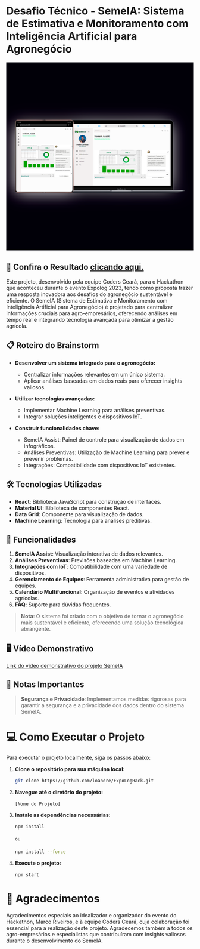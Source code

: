 # Desafio Técnico - SemeIA: Sistema de Estimativa e Monitoramento com Inteligência Artificial para Agronegócio

<p><img src="./public/img-semeia-readme.png" alt="Imagem do Projeto SemeIA" /></p>

## 🔗 **Confira o Resultado** [clicando aqui.](https://semeia.tech/)

Este projeto, desenvolvido pela equipe Coders Ceará, para o Hackathon que aconteceu durante o evento Expolog 2023, tendo como proposta trazer uma resposta inovadora aos desafios do agronegócio sustentável e eficiente. O SemeIA (Sistema de Estimativa e Monitoramento com Inteligência Artificial para Agronegócio) é projetado para centralizar informações cruciais para agro-empresários, oferecendo análises em tempo real e integrando tecnologia avançada para otimizar a gestão agrícola.

## 📋 Roteiro do Brainstorm

- **Desenvolver um sistema integrado para o agronegócio:**
  - Centralizar informações relevantes em um único sistema.
  - Aplicar análises baseadas em dados reais para oferecer insights valiosos.

- **Utilizar tecnologias avançadas:**
  - Implementar Machine Learning para análises preventivas.
  - Integrar soluções inteligentes e dispositivos IoT.

- **Construir funcionalidades chave:**
  - SemeIA Assist: Painel de controle para visualização de dados em infográficos.
  - Análises Preventivas: Utilização de Machine Learning para prever e prevenir problemas.
  - Integrações: Compatibilidade com dispositivos IoT existentes.

## 🛠️ Tecnologias Utilizadas
- **React**: Biblioteca JavaScript para construção de interfaces.
- **Material UI**: Biblioteca de componentes React.
- **Data Grid**: Componente para visualização de dados.
- **Machine Learning**: Tecnologia para análises preditivas.

## 🚀 Funcionalidades
1. **SemeIA Assist**: Visualização interativa de dados relevantes.
2. **Análises Preventivas**: Previsões baseadas em Machine Learning.
3. **Integrações com IoT**: Compatibilidade com uma variedade de dispositivos.
4. **Gerenciamento de Equipes**: Ferramenta administrativa para gestão de equipes.
5. **Calendário Multifuncional**: Organização de eventos e atividades agrícolas.
6. **FAQ**: Suporte para dúvidas frequentes.

> **Nota**: O sistema foi criado com o objetivo de tornar o agronegócio mais sustentável e eficiente, oferecendo uma solução tecnológica abrangente.

## 🖥️ Vídeo Demonstrativo

[Link do vídeo demonstrativo do projeto SemeIA]()

## 📝 Notas Importantes

> **Segurança e Privacidade**: Implementamos medidas rigorosas para garantir a segurança e a privacidade dos dados dentro do sistema SemeIA.

# 💻 Como Executar o Projeto

Para executar o projeto localmente, siga os passos abaixo:

1. **Clone o repositório para sua máquina local:**

    ```sh
   git clone https://github.com/loandre/ExpoLogHack.git
   
2. **Navegue até o diretório do projeto:**
	
 	```cd
 	[Nome do Projeto]
 
3. **Instale as dependências necessárias:**
	
 	```sh
 	npm install
    
    ou

    npm install --force
 
4. **Execute o projeto:**
	
 	```sh
 	npm start

# 🌟 Agradecimentos
Agradecimentos especiais ao idealizador e organizador do evento do Hackathon, Marco Riveiros, e à equipe Coders Ceará, cuja colaboração foi essencial para a realização deste projeto. Agradecemos também a todos os agro-empresários e especialistas que contribuíram com insights valiosos durante o desenvolvimento do SemeIA.


